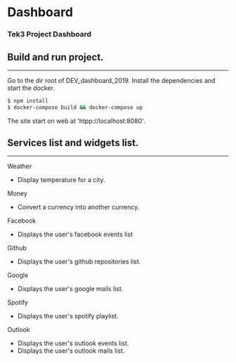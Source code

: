 # Dashboard
### Tek3 Project Dashboard

## Build and run project.
-----------------
Go to the dir root of DEV_dashboard_2019.
Install the dependencies and start the docker.

```sh
$ npm install 
$ docker-compose build && docker-compose up
```

The site start on web at 'htpp://localhost:8080'.

## Services list and widgets list.
-----------------
Weather
* Display temperature for a city.

Money
* Convert a currency into another currency.

Facebook
* Displays the user's facebook events list

Github
* Displays the user's github repositories list.

Google
* Displays the user's google mails list.

Spotify
* Displays the user's spotify playlist.

Outlook
* Displays the user's outlook events list.
* Displays the user's outlook mails list.